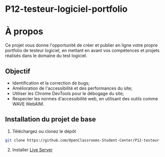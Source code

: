 # P12-testeur-logiciel-portfolio

# À propos 
Ce projet vous donne l'opportunité de créer et publier en ligne votre propre portfolio de testeur logiciel, en mettant en avant vos compétences et projets réalisés dans le domaine du test logiciel.

## Objectif
* Identification et la correction de bugs;
* Amélioration de l'accessibilité et des performances du site;
* Utiliser les Chrome DevTools pour le débogage du site;
* Respecter les normes d'accessibilité web, en utilisant des outils comme WAVE WebAIM.

## Installation du projet de base
1. Téléchargez ou clonez le dépôt 
```bash
git clone https://github.com/OpenClassrooms-Student-Center/P12-testeur-logiciel-portfolio.git
```

2. Installer 
[Live Server](https://marketplace.visualstudio.com/items?itemName=ritwickdey.LiveServer)





